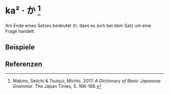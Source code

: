 ---
---

<script setup>
import Example from "../components/Example.vue"
</script>

# ka² · か [^1]

Am Ende eines Satzes bedeutet か, dass es sich bei dem Satz um eine Frage handelt.

## Beispiele

<Example jp="良子は大学へ行くか。" de="Geht Yoshiko zur Universität?" />
<Example jp="友達は漢字が難しいかと聞いた。" de="Ich habe meine Freunde gefragt ob Kanji schwierig sind." />

## Referenzen

[^1]: Makino, Seiichi & Tsutsui, Michio. 2017. *A Dictionary of Basic Japanese Grammar*. The Japan Times, S. 166-168.
